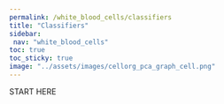 ```yaml
---
permalink: /white_blood_cells/classifiers
title: "Classifiers"
sidebar:
 nav: "white_blood_cells"
toc: true
toc_sticky: true
image: "../assets/images/cellorg_pca_graph_cell.png"
---
```


START HERE
